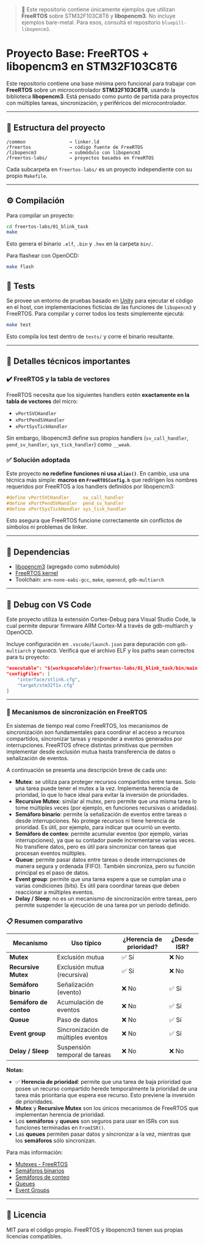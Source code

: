 > 🧠 Este repositorio contiene únicamente ejemplos que utilizan **FreeRTOS** sobre STM32F103C8T6 y **libopencm3**.
> No incluye ejemplos bare-metal. Para esos, consultá el repositorio `bluepill-libopencm3`.

# Proyecto Base: FreeRTOS + libopencm3 en STM32F103C8T6

Este repositorio contiene una base mínima pero funcional para trabajar con **FreeRTOS** sobre un microcontrolador **STM32F103C8T6**, usando la biblioteca **libopencm3**. Está pensado como punto de partida para proyectos con múltiples tareas, sincronización, y periféricos del microcontrolador.

---

## 🧱 Estructura del proyecto

```
/common                → linker.ld
/freertos              → código fuente de FreeRTOS
/libopencm3            → submódulo con libopencm3
/freertos-labs/        → proyectos basados en FreeRTOS
```

Cada subcarpeta en `freertos-labs/` es un proyecto independiente con su propio `Makefile`.

---

## ⚙️ Compilación

Para compilar un proyecto:

```bash
cd freertos-labs/01_blink_task
make
```

Esto genera el binario `.elf`, `.bin` y `.hex` en la carpeta `bin/`.

Para flashear con OpenOCD:

```bash
make flash
```

## 🧪 Tests

Se provee un entorno de pruebas basado en [Unity](https://www.throwtheswitch.org/unity) para
ejecutar el código en el host, con implementaciones ficticias de las funciones de `libopencm3` y FreeRTOS.
Para compilar y correr todos los tests simplemente ejecutá:

```bash
make test
```

Esto compila los test dentro de `tests/` y corre el binario resultante.

---

## 🧠 Detalles técnicos importantes

### ✔️ FreeRTOS y la tabla de vectores

FreeRTOS necesita que los siguientes handlers estén **exactamente en la tabla de vectores** del micro:

* `vPortSVCHandler`
* `xPortPendSVHandler`
* `xPortSysTickHandler`

Sin embargo, libopencm3 define sus propios handlers (`sv_call_handler`, `pend_sv_handler`, `sys_tick_handler`) como `__weak`.

### ✅ Solución adoptada

Este proyecto **no redefine funciones ni usa `alias()`**. En cambio, usa una técnica más simple: **macros en `FreeRTOSConfig.h`** que redirigen los nombres requeridos por FreeRTOS a los handlers definidos por libopencm3:

```c
#define vPortSVCHandler     sv_call_handler
#define xPortPendSVHandler  pend_sv_handler
#define xPortSysTickHandler sys_tick_handler
```

Esto asegura que FreeRTOS funcione correctamente sin conflictos de símbolos ni problemas de linker.

---

## 📌 Dependencias

* [libopencm3](https://github.com/libopencm3/libopencm3) (agregado como submódulo)
* [FreeRTOS kernel](https://github.com/FreeRTOS/FreeRTOS-Kernel)
* Toolchain: `arm-none-eabi-gcc`, `make`, `openocd`, `gdb-multiarch`

---

## 🔧 Debug con VS Code

Este proyecto utiliza la extensión Cortex-Debug para Visual Studio Code, la cual permite depurar firmware ARM Cortex-M a través de gdb-multiarch y OpenOCD.

Incluye configuración en `.vscode/launch.json` para depuración con `gdb-multiarch` y `OpenOCD`. Verificá que el archivo ELF y los paths sean correctos para tu proyecto:

```json
"executable": "${workspaceFolder}/freertos-labs/01_blink_task/bin/main.elf",
"configFiles": [
    "interface/stlink.cfg",
    "target/stm32f1x.cfg"
]
```

---
### 🔧 Mecanismos de sincronización en FreeRTOS

En sistemas de tiempo real como FreeRTOS, los mecanismos de sincronización son fundamentales para coordinar el acceso a recursos compartidos, sincronizar tareas y responder a eventos generados por interrupciones. FreeRTOS ofrece distintas primitivas que permiten implementar desde exclusión mutua hasta transferencia de datos o señalización de eventos.

A continuación se presenta una descripción breve de cada uno:

* **Mutex**: se utiliza para proteger recursos compartidos entre tareas. Solo una tarea puede tener el mutex a la vez. Implementa herencia de prioridad, lo que lo hace ideal para evitar la inversión de prioridades.
* **Recursive Mutex**: similar al mutex, pero permite que una misma tarea lo tome múltiples veces (por ejemplo, en funciones recursivas o anidadas).
* **Semáforo binario**: permite la señalización de eventos entre tareas o desde interrupciones. No protege recursos ni tiene herencia de prioridad. Es útil, por ejemplo, para indicar que ocurrió un evento.
* **Semáforo de conteo**: permite acumular eventos (por ejemplo, varias interrupciones), ya que su contador puede incrementarse varias veces. No transfiere datos, pero es útil para sincronizar con tareas que procesan eventos múltiples.
* **Queue**: permite pasar datos entre tareas o desde interrupciones de manera segura y ordenada (FIFO). También sincroniza, pero su función principal es el paso de datos.
* **Event group**: permite que una tarea espere a que se cumplan una o varias condiciones (bits). Es útil para coordinar tareas que deben reaccionar a múltiples eventos.
* **Delay / Sleep**: no es un mecanismo de sincronización entre tareas, pero permite suspender la ejecución de una tarea por un período definido.

### 📋 Resumen comparativo

| Mecanismo              | Uso típico                          | ¿Herencia de prioridad? | ¿Desde ISR? |
| ---------------------- | ----------------------------------- | ----------------------- | ----------- |
| **Mutex**              | Exclusión mutua                     | ✅ Sí                    | ❌ No        |
| **Recursive Mutex**    | Exclusión mutua (recursiva)         | ✅ Sí                    | ❌ No        |
| **Semáforo binario**   | Señalización (evento)               | ❌ No                    | ✅ Sí        |
| **Semáforo de conteo** | Acumulación de eventos              | ❌ No                    | ✅ Sí        |
| **Queue**              | Paso de datos                       | ❌ No                    | ✅ Sí        |
| **Event group**        | Sincronización de múltiples eventos | ❌ No                    | ✅ Sí        |
| **Delay / Sleep**      | Suspensión temporal de tareas       | ❌ No                    | ❌ No        |

**Notas:**

* ✅ **Herencia de prioridad**: permite que una tarea de baja prioridad que posee un recurso compartido herede temporalmente la prioridad de una tarea más prioritaria que espera ese recurso. Esto previene la inversión de prioridades.
* **Mutex** y **Recursive Mutex** son los únicos mecanismos de FreeRTOS que implementan herencia de prioridad.
* Los **semáforos** y **queues** son seguros para usar en ISRs con sus funciones terminadas en `FromISR()`.
* Las **queues** permiten pasar datos y sincronizar a la vez, mientras que los **semáforos** sólo sincronizan.

Para más información:

* [Mutexes - FreeRTOS](https://www.freertos.org/Documentation/02-Kernel/02-Kernel-features/02-Queues-mutexes-and-semaphores/04-Mutexes)
* [Semáforos binarios](https://www.freertos.org/Documentation/02-Kernel/02-Kernel-features/02-Queues-mutexes-and-semaphores/02-Binary-semaphores)
* [Semáforos de conteo](https://www.freertos.org/Documentation/02-Kernel/02-Kernel-features/02-Queues-mutexes-and-semaphores/03-Counting-semaphores)
* [Queues](https://www.freertos.org/Documentation/02-Kernel/02-Kernel-features/02-Queues-mutexes-and-semaphores/01-Queues)
* [Event Groups](https://www.freertos.org/Documentation/02-Kernel/02-Kernel-features/06-Event-groups)

---

## 📜 Licencia

MIT para el código propio. FreeRTOS y libopencm3 tienen sus propias licencias compatibles.
